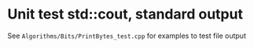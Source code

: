 # Unit test std::cout, standard output

See `Algorithms/Bits/PrintBytes_test.cpp` for examples to test file output